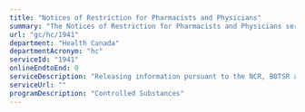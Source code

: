 ```yaml
---
title: "Notices of Restriction for Pharmacists and Physicians"
summary: "The Notices of Restriction for Pharmacists and Physicians service from Health Canada is not available end-to-end online, according to the GC Service Inventory."
url: "gc/hc/1941"
department: "Health Canada"
departmentAcronym: "hc"
serviceId: "1941"
onlineEndtoEnd: 0
serviceDescription: "Releasing information pursuant to the NCR, BOTSR and Parts J and G of the FDR about permissible activities by practitioners and pharmacists. (CSCB)"
serviceUrl: ""
programDescription: "Controlled Substances"
---
```

